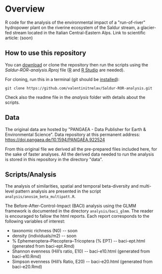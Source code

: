 # Overview

R code for the analysis of the environmental impact of a "run-of-river" hydropower plant on the riverine ecosystem of the Saldur stream, a glacier-fed stream located in the Italian Central-Eastern Alps. Link to scientific article: (soon)

## How to use this repository

You can [download][1] or clone the repository then run the scripts using the *Saldur-ROR-analysis.Rproj* file ([R][2] and [R Studio][3] are needed).

For cloning, run this in a terminal (git should be [installed][4]):

```
git clone https://github.com/valentinitnelav/Saldur-ROR-analysis.git
```

Check also the readme file in the *analysis* folder with details about the scripts.

[1]: https://github.com/valentinitnelav/Saldur-ROR-analysis/archive/main.zip
[2]: https://www.r-project.org/
[3]: https://www.rstudio.com/products/rstudio/download/
[4]: https://git-scm.com/downloads

## Data

The original data are hosted by "PANGAEA - Data Publisher for Earth & Environmental Science".
Data repository at this permanent address: https://doi.pangaea.de/10.1594/PANGAEA.922524

From this original file we derived all the pre-prepared files included here, for the sake of faster analyses. All the derived data needed to run the analysis is stored in this repository in the directory "data".

## Scripts/Analysis

The analysis of similarities, spatial and temporal beta-diversity and multi-level pattern analysis are presented in the script `analysis/anosim_beta_multipatt.R`.

The Before-After-Control-Impact (BACI) analysis using the GLMM framework is documented in the directory `analysis/baci_glmm`. The reader is encouraged to fallow the html reports. Each report corresponds to the following variables of interest:

- taxonomic richness (N0) -- soon
- density (individuals/m2) -- soon
- % Ephemeroptera–Plecoptera–Tricoptera (% EPT) -- baci-ept.html (generated from baci-ept.Rmd)
- Shannon evenness (Hill’s ratio, E10) -- baci-e10.html (generated from baci-e10.Rmd)
- Simpson evenness (Hill’s Ratio, E20) -- baci-e20.html (generated from baci-e20.Rmd)